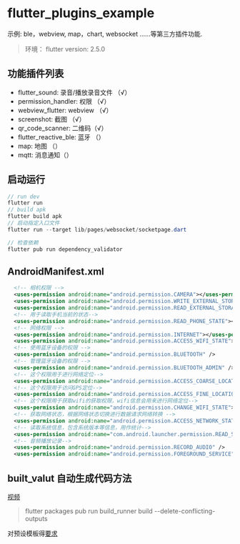 # flutter_plugins_example

示例: ble，webview, map，chart, websocket ......等第三方插件功能.

> 环境： flutter version: 2.5.0

## 功能插件列表

- flutter_sound: 录音/播放录音文件 （√）
- permission_handler: 权限 （√）
- webview_flutter: webview （√）
- screenshot: 截图 （√）
- qr_code_scanner: 二维码（√）
- flutter_reactive_ble: 蓝牙 （）
- map: 地图 （）
- mqtt: 消息通知（）

## 启动运行

```java
// run dev
flutter run
// build apk
flutter build apk
// 启动指定入口文件
flutter run --target lib/pages/websocket/socketpage.dart

// 检查依赖
flutter pub run dependency_validator
```

## AndroidManifest.xml

```xml
  <!-- 相机权限 -->
  <uses-permission android:name="android.permission.CAMERA"></uses-permission>
  <uses-permission android:name="android.permission.WRITE_EXTERNAL_STORAGE"></uses-permission>
  <uses-permission android:name="android.permission.READ_EXTERNAL_STORAGE"></uses-permission>
  <!-- 用于读取手机当前的状态-->
  <uses-permission android:name="android.permission.READ_PHONE_STATE"></uses-permission>
  <!-- 网络权限 -->
  <uses-permission android:name="android.permission.INTERNET"></uses-permission>
  <uses-permission android:name="android.permission.ACCESS_WIFI_STATE"></uses-permission>
  <!-- 使用蓝牙设备的权限 -->
  <uses-permission android:name="android.permission.BLUETOOTH" />
  <!-- 管理蓝牙设备的权限 -->
  <uses-permission android:name="android.permission.BLUETOOTH_ADMIN" />
  <!-- 这个权限用于进行网络定位-->
  <uses-permission android:name="android.permission.ACCESS_COARSE_LOCATION"></uses-permission>
  <!-- 这个权限用于访问GPS定位-->
  <uses-permission android:name="android.permission.ACCESS_FINE_LOCATION"></uses-permission>
  <!-- 这个权限用于获取wifi的获取权限，wifi信息会用来进行网络定位-->
  <uses-permission android:name="android.permission.CHANGE_WIFI_STATE"></uses-permission>
  <!-- 获取网络状态，根据网络状态切换进行数据请求网络转换 -->
  <uses-permission android:name="android.permission.ACCESS_NETWORK_STATE"></uses-permission>
  <!-- 读取系统信息，包含系统版本等信息，用作统计-->
  <uses-permission android:name="com.android.launcher.permission.READ_SETTINGS"></uses-permission>
  <!-- 音频播放记录-->
  <uses-permission android:name="android.permission.RECORD_AUDIO" />
  <uses-permission android:name="android.permission.FOREGROUND_SERVICE" />
```

## built_valut 自动生成代码方法

[视频](https://www.youtube.com/watch?v=hNbOSSgpneI)

<!-- 执行生成代码 -->

> flutter packages pub run build_runner build --delete-conflicting-outputs

对预设模板得[要求](https://www.stacksecrets.com/flutter/how-to-use-built_value-library)
